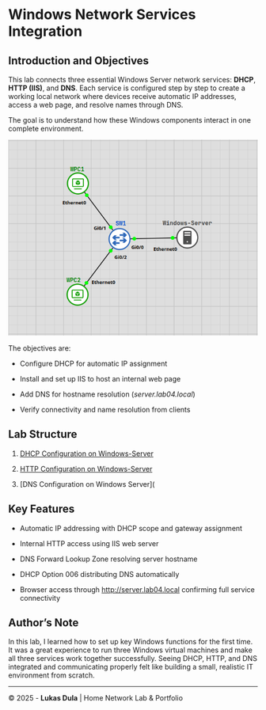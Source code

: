 # **Windows Network Services Integration**

## **Introduction and Objectives**

This lab connects three essential Windows Server network services: **DHCP**, **HTTP (IIS)**, and **DNS**. Each service is configured step by step to create a working local network where devices receive automatic IP addresses, access a web page, and resolve names through DNS. 

The goal is to understand how these Windows components interact in one complete environment.


![TOPOLOGY-map](images/Pasted%20image%2020251015230020.png)


The objectives are:

- Configure DHCP for automatic IP assignment
    
- Install and set up IIS to host an internal web page
    
- Add DNS for hostname resolution (_server.lab04.local_)
    
- Verify connectivity and name resolution from clients
    



## Lab Structure

1. [DHCP Configuration on Windows-Server](01-dhcp-configuration-on-windows-server.md)
    
2. [HTTP Configuration on Windows-Server](02-http-configuration-on-windows-server.md)
    
3. [DNS Configuration on Windows Server](
    



## Key Features

- Automatic IP addressing with DHCP scope and gateway assignment
    
- Internal HTTP access using IIS web server
    
- DNS Forward Lookup Zone resolving server hostname
    
- DHCP Option 006 distributing DNS automatically
    
- Browser access through http://server.lab04.local confirming full service connectivity
    



## Author’s Note

In this lab, I learned how to set up key Windows functions for the first time. It was a great experience to run three Windows virtual machines and make all three services work together successfully. Seeing DHCP, HTTP, and DNS integrated and communicating properly felt like building a small, realistic IT environment from scratch.

---

© 2025 - **Lukas Dula** | Home Network Lab & Portfolio
